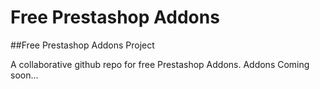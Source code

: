 Free Prestashop Addons
======================

##Free Prestashop Addons Project

A collaborative github repo for free Prestashop Addons.
Addons Coming soon...